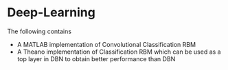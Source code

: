# Deep-Learning

The following contains
 - A MATLAB implementation of Convolutional Classification RBM
 - A Theano implementation of Classification RBM which can be used as 
   a top layer in DBN to obtain better performance than DBN
